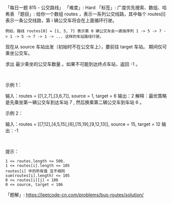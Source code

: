 「每日一题 815 - 公交路线」
「难度」: Hard
「标签」: 广度优先搜索、数组、哈希表
「题目」: 给你一个数组 routes ，表示一系列公交线路，其中每个 routes[i] 表示一条公交线路，第 i 辆公交车将会在上面循环行驶。


	例如，路线 routes[0] = [1, 5, 7] 表示第 0 辆公交车会一直按序列 1 -> 5 -> 7 -> 1 -> 5 -> 7 -> 1 -> ... 这样的车站路线行驶。


现在从 source 车站出发（初始时不在公交车上），要前往 target 车站。 期间仅可乘坐公交车。

求出 最少乘坐的公交车数量 。如果不可能到达终点车站，返回 -1 。

 

示例 1：

输入：routes = [[1,2,7],[3,6,7]], source = 1, target = 6
输出：2
解释：最优策略是先乘坐第一辆公交车到达车站 7 , 然后换乘第二辆公交车到车站 6 。 


示例 2：

输入：routes = [[7,12],[4,5,15],[6],[15,19],[9,12,13]], source = 15, target = 12
输出：-1


 

提示：


	1 <= routes.length <= 500.
	1 <= routes[i].length <= 105
	routes[i] 中的所有值 互不相同
	sum(routes[i].length) <= 105
	0 <= routes[i][j] < 106
	0 <= source, target < 106



「题解」: https://leetcode-cn.com/problems/bus-routes/solution/